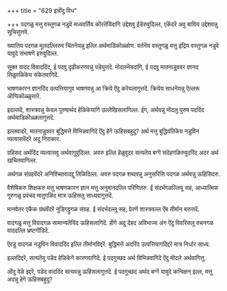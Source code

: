 +++
title = "629 इन्नॊंदु विध"

+++
पदगळु मत्तु वस्तुगळ नडुवॆ मध्यवर्तिय कॊरतॆयिंदागि उद्देशवु ईडेरुवुदिल्ल, एकॆंदरॆ अवु बायिय उद्देशवन्नु सूचिसुत्तवॆ.

ख्यातिय पदगळ मूलदल्लिरुव चिंतनॆयन्नु इल्लि अर्थमाडिकॊळ्ळोण. वर्तनॆय वस्तुगळु मत्तु इंद्रिय वस्तुगळ नडुवॆ यावुदे संभाषणॆ इरुवुदिल्ल.

सूक्त वादद विवाददिंद, ई पदवु दृढीकरणवन्नु पडॆयुत्तदॆ. मॊदलनॆयदागि, ई पदवु मातनाडुववर ज्ञानद तिळुवळिकॆय संकेतवागिदॆ.

भाषणकारन ज्ञानदिंद उत्पत्तियागुव भाषणवन्नु आ क्रियॆ ऎंदु करॆयलागुत्तदॆ. क्रियॆय साधनॆयन्नु ऎल्लरू ऒप्पिकॊळ्ळुत्तारॆ.

इदल्लदॆ, शास्त्रवन्नु केवल पुरुषार्थद हेळिकॆयागि उल्लेखिसलागिल्ल. ईग, अर्थवन्नु मॊदलु पुरुष पददिंद अर्थमाडिकॊळ्ळलागुत्तदॆ.

इल्लवादरॆ, मातनाडुववर बुद्धिमत्तॆ विभिन्नवागिदॆ ऎंदु हेगॆ ऊहिसबहुदु? अर्थ मत्तु बुद्धिवंतिकॆय नडुविन व्यत्यासवॆंदरॆ अदु निराकार.

ग्रहिसद अर्थदिंद व्यत्यासवु अर्थवागुवुदिल्ल. अवरु इल्लि हेळुवुदर सत्यतॆय बग्गॆ संदेहगळिरुवुदरिंद अदर अर्थ खचितवागिल्ल.

अर्थगळ संग्रहवॆंदरॆ अनिश्चितवादद्दु तिळिदिल्ल. अवरु पदगळ शब्दवन्नु अनुसरिसि पदगळ अर्थवन्नु ऊहिसिदरु.

वैशेषिकरु शिक्षकरु मत्तु भाषणकारन ज्ञान मत्तु अनुमानदल्लि परिणितरु. ई संदर्भगळल्लियू सह, आध्यात्मिक गुरुगळु प्रपंचद मातुगळिंद मात्र ऊहिसलु साध्यवागुत्तदॆ.

मानवेतर एकैक ग्रंथवॆंदरॆ नुडिगट्टुगळ संग्रह. ई संदर्भदल्लू सह, प्रेरणॆ शास्त्रवल्ल ऎंब तीर्मान बरुत्तदॆ.

वादगळु मत्तु विवादगळ सामान्यतॆयिंद ऊहिसलागिदॆ. हीगॆ अदु देहद अविभाज्य अंग ऎंदु विवरिसलु वचनगळ वाददल्लि भ्रष्टगॊंडिदॆ.

ऎरडु वादगळ नडुविन विवाददिंद इल्लि तीर्मानविद्दरॆ. बुद्धिमत्तॆ अदरिंद उत्पत्तियागदिद्दरॆ मात्र निर्धार साध्य.

इल्लदिद्दरॆ, सत्यतॆयु पडॆद हेळिकॆगॆ कारणवागिदॆ. ई पदगुच्छद अर्थ विभिन्नवागिदॆ ऎंदु मॊदले अर्थवागित्तु.

ऒंदु वेळॆ इद्दरॆ, पडॆद वाददिंद सत्यवन्नु ऊहिसलागुत्तदॆ. ई पदगुच्छद अर्थद बग्गॆ यावुदे कन्विक्षन् इल्ल, मत्तु अदन्नु हेगॆ ऊहिसबहुदु?

